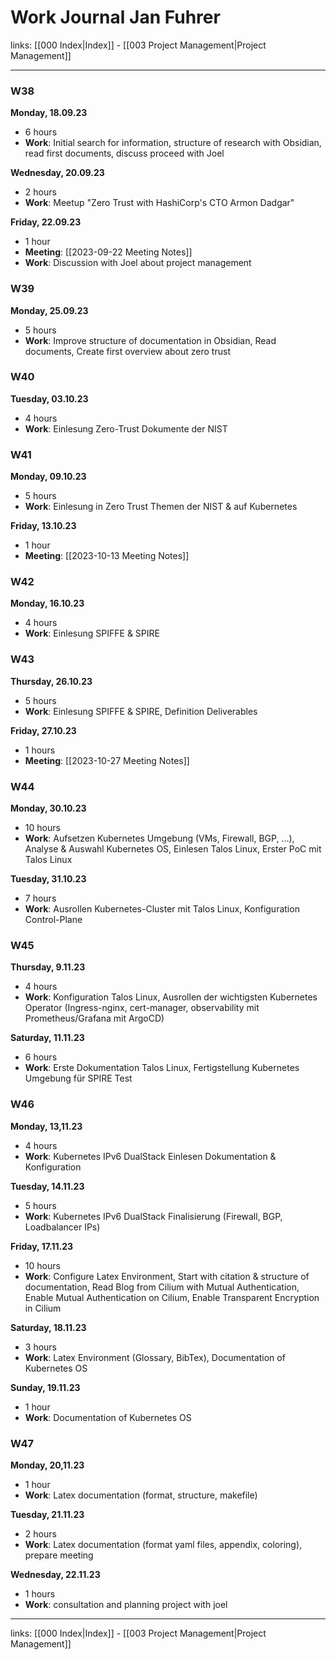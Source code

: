 # Work Journal Jan Fuhrer

links: [[000 Index|Index]] - [[003 Project Management|Project Management]]

---

### W38

**Monday, 18.09.23**
- 6 hours
- **Work**: Initial search for information, structure of research with Obsidian, read first documents, discuss proceed with Joel

**Wednesday, 20.09.23**
- 2 hours
- **Work**: Meetup "Zero Trust with HashiCorp's CTO Armon Dadgar"

**Friday, 22.09.23**
- 1 hour
- **Meeting**: [[2023-09-22 Meeting Notes]]
- **Work**: Discussion with Joel about project management

### W39

**Monday, 25.09.23**
- 5 hours
- **Work**: Improve structure of documentation in Obsidian, Read documents, Create first overview about zero trust

### W40

**Tuesday, 03.10.23**
- 4 hours
- **Work**: Einlesung Zero-Trust Dokumente der NIST

### W41

**Monday, 09.10.23**
- 5 hours
- **Work**: Einlesung in Zero Trust Themen der NIST & auf Kubernetes

**Friday, 13.10.23**
- 1 hour
- **Meeting**: [[2023-10-13 Meeting Notes]]

### W42

**Monday, 16.10.23**
- 4 hours
- **Work**: Einlesung SPIFFE & SPIRE

### W43

**Thursday, 26.10.23**
- 5 hours
- **Work**: Einlesung SPIFFE & SPIRE, Definition Deliverables

**Friday, 27.10.23**
- 1 hours
- **Meeting**: [[2023-10-27 Meeting Notes]]

### W44

**Monday, 30.10.23**
- 10 hours
- **Work**: Aufsetzen Kubernetes Umgebung (VMs, Firewall, BGP, ...), Analyse & Auswahl Kubernetes OS, Einlesen Talos Linux, Erster PoC mit Talos Linux

**Tuesday, 31.10.23**
- 7 hours
- **Work**: Ausrollen Kubernetes-Cluster mit Talos Linux, Konfiguration Control-Plane
### W45

**Thursday, 9.11.23**
- 4 hours
- **Work**: Konfiguration Talos Linux, Ausrollen der wichtigsten Kubernetes Operator (Ingress-nginx, cert-manager, observability mit Prometheus/Grafana mit ArgoCD)

**Saturday, 11.11.23**
- 6 hours
- **Work**: Erste Dokumentation Talos Linux, Fertigstellung Kubernetes Umgebung für SPIRE Test

### W46

**Monday, 13,11.23**
- 4 hours
- **Work**: Kubernetes IPv6 DualStack Einlesen Dokumentation & Konfiguration

**Tuesday, 14.11.23**
- 5 hours
- **Work**: Kubernetes IPv6 DualStack Finalisierung (Firewall, BGP, Loadbalancer IPs)

**Friday, 17.11.23**
- 10 hours
- **Work**: Configure Latex Environment, Start with citation & structure of documentation, Read Blog from Cilium with Mutual Authentication, Enable Mutual Authentication on Cilium, Enable Transparent Encryption in Cilium

**Saturday, 18.11.23**
- 3 hours
- **Work**: Latex Environment (Glossary, BibTex), Documentation of Kubernetes OS

**Sunday, 19.11.23**
- 1 hour
- **Work**: Documentation of Kubernetes OS

### W47

**Monday, 20,11.23**
- 1 hour
- **Work**: Latex documentation (format, structure, makefile)

**Tuesday, 21.11.23**
- 2 hours
- **Work**: Latex documentation (format yaml files, appendix, coloring), prepare meeting

**Wednesday, 22.11.23**
- 1 hours
- **Work**: consultation and planning project with joel

---
links: [[000 Index|Index]] - [[003 Project Management|Project Management]]